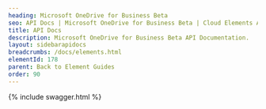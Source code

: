```yaml
---
heading: Microsoft OneDrive for Business Beta
seo: API Docs | Microsoft OneDrive for Business Beta | Cloud Elements API Docs
title: API Docs
description: Microsoft OneDrive for Business Beta API Documentation.
layout: sidebarapidocs
breadcrumbs: /docs/elements.html
elementId: 178
parent: Back to Element Guides
order: 90
---
```


{% include swagger.html %}

